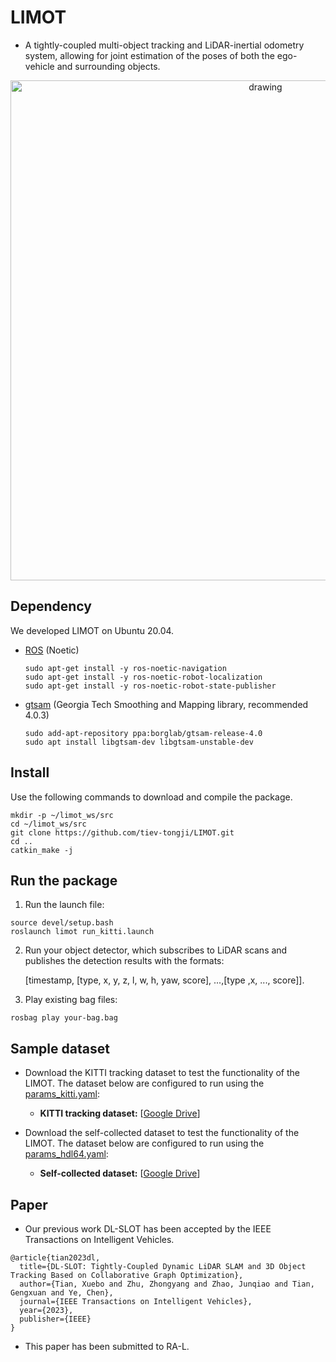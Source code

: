 # LIMOT
<!-- * The code will be released after the paper is accepted but we provide a [gtsam demo](https://github.com/Sonne-Zhu/gtsam_demo_limot) to illustrate and verify that gtsam is used correctly in LIMOT. -->
* A tightly-coupled multi-object tracking and LiDAR-inertial odometry system, allowing for joint estimation of the poses of both the ego-vehicle and surrounding objects.
<p align='center'>
    <img src="./doc/demo.gif" alt="drawing" width="800"/>
</p>

## Dependency

We developed LIMOT on Ubuntu 20.04.
- [ROS](http://wiki.ros.org/ROS/Installation) (Noetic)
  ```
  sudo apt-get install -y ros-noetic-navigation
  sudo apt-get install -y ros-noetic-robot-localization
  sudo apt-get install -y ros-noetic-robot-state-publisher
  ```
- [gtsam](https://gtsam.org/get_started/) (Georgia Tech Smoothing and Mapping library, recommended 4.0.3)
  ```
  sudo add-apt-repository ppa:borglab/gtsam-release-4.0
  sudo apt install libgtsam-dev libgtsam-unstable-dev
  ```
## Install

Use the following commands to download and compile the package.

```
mkdir -p ~/limot_ws/src
cd ~/limot_ws/src
git clone https://github.com/tiev-tongji/LIMOT.git
cd ..
catkin_make -j
```

## Run the package

1. Run the launch file:
```
source devel/setup.bash
roslaunch limot run_kitti.launch
```
2. Run your object detector, which subscribes to LiDAR scans and publishes the detection results with the formats: 

    [timestamp, [type, x, y, z, l, w, h, yaw, score], ...,[type ,x, ..., score]].

3. Play existing bag files:
```
rosbag play your-bag.bag
```
## Sample dataset

* Download the KITTI tracking dataset to test the functionality of the LIMOT. The dataset below are configured to run using the [params_kitti.yaml](./config/params_kitti.yaml):
    - **KITTI tracking dataset:** [[Google Drive](https://drive.google.com/drive/folders/144Kp2WYfHIF6SbKHDCtjTswOk2E1_gPg?usp=sharing)]

* Download the self-collected dataset to test the functionality of the LIMOT. The dataset below are configured to run using the [params_hdl64.yaml](./config/params_hdl64.yaml):
    - **Self-collected dataset:** [[Google Drive](https://drive.google.com/drive/folders/1-30POMAEe8F7kGfUjNHDNh8gOYRHjOt2?usp=sharing)]   
    

## Paper

* Our previous work DL-SLOT has been accepted by the IEEE Transactions on Intelligent Vehicles.
```
@article{tian2023dl,
  title={DL-SLOT: Tightly-Coupled Dynamic LiDAR SLAM and 3D Object Tracking Based on Collaborative Graph Optimization},
  author={Tian, Xuebo and Zhu, Zhongyang and Zhao, Junqiao and Tian, Gengxuan and Ye, Chen},
  journal={IEEE Transactions on Intelligent Vehicles},
  year={2023},
  publisher={IEEE}
}
```
* This paper has been submitted to RA-L.